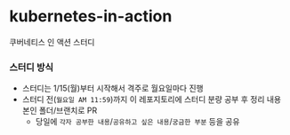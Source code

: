 # kubernetes-in-action
쿠버네티스 인 액션 스터디

### 스터디 방식
- 스터디는 1/15(월)부터 시작해서 격주로 월요일마다 진행
- 스터디 전(`월요일 AM 11:59`)까지 이 레포지토리에 스터디 분량 공부 후 정리 내용 본인 폴더/브랜치로 PR
  - 당일에 `각자 공부한 내용`/`공유하고 싶은 내용`/`궁금한 부분` 등을 공유
